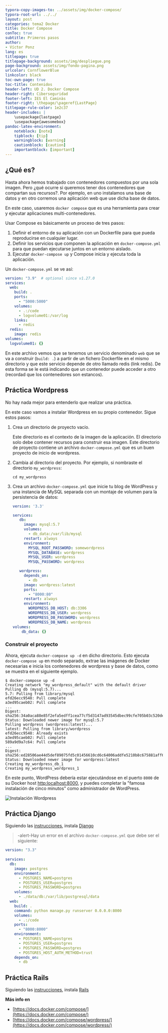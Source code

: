 ```yaml
---
typora-copy-images-to: ../assets/img/docker-compose/
typora-root-url: ../../
layout: post
categories: tema2 Docker
title: Docker Compose
conToc: true
subtitle: Primeros pasos
author:
- Víctor Ponz
lang: es
titlepage: true
titlepage-background: assets/img/despliegue.png
page-background: assets/img/fondo-pagina.png
urlcolor: CornflowerBlue
linkcolor: black
toc-own-page: true
toc-title: Contenidos
header-left: UD 2. Docker Compose
header-right: Ciberseguridad
footer-left: IES El Caminàs
footer-right: \thepage/\pageref{LastPage}
titlepage-rule-color: 1e2c37
header-includes: |
    \usepackage{lastpage} 
    \usepackage{awesomebox}
pandoc-latex-environment:
    noteblock: [note]
    tipblock: [tip]
    warningblock: [warning]
    cautionblock: [caution]
    importantblock: [important]
---
```

## ¿Qué es?

Hasta ahora hemos trabajado con contenedores compuestos por una sola imagen. Pero ¿qué ocurre si queremos tener dos contenedores que compartan sus recursos?. Por ejemplo, en uno instalamos una base de datos y en otro corremos una aplicación web que use dicha base de datos.

En este caso, usaremos `docker compose` que es una herramienta para crear y ejecutar aplicaciones multi-contenedores.

Usar Compose es básicamente un proceso de tres pasos:

1. Definir el entorno de su aplicación con un Dockerfile para que pueda reproducirse en cualquier lugar.
2. Definir los servicios que componen la aplicación en `docker-compose.yml` para que puedan ejecutarse juntos en un entorno aislado.
3. Ejecutar `docker-compose up` y Compose inicia y ejecuta toda la aplicación.

Un `docker-compose.yml` se ve así:

```yaml
version: "3.9"  # optional since v1.27.0
services:
  web:
    build: .
    ports:
      - "5000:5000"
    volumes:
      - .:/code
      - logvolume01:/var/log
    links:
      - redis
  redis:
    image: redis
volumes:
  logvolume01: {}
```

En este archivo vemos que se tenemos un servicio denominado `web` que se va a construir (`build: .`) a partir de un fichero Dockerfile en el mismo directorio y que este servicio depende de otro llamado redis (link redis). De esta forma se le está indicando que un contenedor puede acceder a otro (recordad que los contenedores son estancos).

## Práctica Wordpress

No hay nada mejor para entenderlo que realizar una práctica.

En este caso vamos a instalar Wordpress en su propio contenedor. Sigue estos pasos:

1. Crea un directorio de proyecto vacío.

   Este directorio es el contexto de la imagen de la aplicación. El directorio solo debe contener recursos para construir esa imagen. Este directorio de proyecto contiene un archivo `docker-compose.yml` que es un buen proyecto de inicio de wordpress.

2. Cambia al directorio del proyecto. 
   Por ejemplo, si nombraste el directorio `my_wordpress`:

   ```
   cd my_wordpress
   ```

3. Crea un archivo `docker-compose.yml` que inicie tu blog de WordPress y una instancia de MySQL separada con un montaje de volumen para la persistencia de datos:

   ```yaml
   version: '3.3'
   
   services:
      db:
        image: mysql:5.7
        volumes:
          - db_data:/var/lib/mysql
        restart: always
        environment:
          MYSQL_ROOT_PASSWORD: somewordpress
          MYSQL_DATABASE: wordpress
          MYSQL_USER: wordpress
          MYSQL_PASSWORD: wordpress
   
      wordpress:
        depends_on:
          - db
        image: wordpress:latest
        ports:
          - "8000:80"
        restart: always
        environment:
          WORDPRESS_DB_HOST: db:3306
          WORDPRESS_DB_USER: wordpress
          WORDPRESS_DB_PASSWORD: wordpress
          WORDPRESS_DB_NAME: wordpress
   volumes:
       db_data: {}
   ```

### Construir el proyecto

Ahora, ejecuta `docker-compose up -d` en dicho directorio. Esto ejecuta `docker-compose up` en modo separado, extrae las imágenes de Docker necesarias e inicia los contenedores de wordpress y base de datos, como se muestra en el siguiente ejemplo.

```
$ docker-compose up -d
Creating network "my_wordpress_default" with the default driver
Pulling db (mysql:5.7)...
5.7: Pulling from library/mysql
efd26ecc9548: Pull complete
a3ed95caeb02: Pull complete
...
Digest: sha256:34a0aca88e85f2efa5edff1cea77cf5d3147ad93545dbec99cfe705b03c520de
Status: Downloaded newer image for mysql:5.7
Pulling wordpress (wordpress:latest)...
latest: Pulling from library/wordpress
efd26ecc9548: Already exists
a3ed95caeb02: Pull complete
589a9d9a7c64: Pull complete
...
Digest: sha256:ed28506ae44d5def89075fd5c01456610cd6c64006addfe5210b8c675881aff6
Status: Downloaded newer image for wordpress:latest
Creating my_wordpress_db_1
Creating my_wordpress_wordpress_1
```

En este punto, WordPress debería estar ejecutándose en el puerto `8000` de su Docker host [http:localhost:8000](http:localhost:8000), y puedes completar la "famosa instalación de cinco minutos" como administrador de WordPress.

![Instalación Wordpress](https://es.wplang.org/wp-content/uploads/sites/3/2014/08/Install-WordPress-4-in-your-language.png)

## Práctica Django

Siguiendo las [instrucciones](https://docs.docker.com/compose/django/), instala [Django](https://www.djangoproject.com/)

> -alert-Hay un error en el archivo `docker-compose.yml` que debe ser el siguiente:

```yaml
version: "3.3"
   
services:
  db:
    image: postgres
    environment:
      - POSTGRES_NAME=postgres
      - POSTGRES_USER=postgres
      - POSTGRES_PASSWORD=postgres
    volumes:
      - ./data/db:/var/lib/postgresql/data
  web:
    build: .
    command: python manage.py runserver 0.0.0.0:8000
    volumes:
      - .:/code
    ports:
      - "8000:8000"
    environment:
      - POSTGRES_NAME=postgres
      - POSTGRES_USER=postgres
      - POSTGRES_PASSWORD=postgres
      - POSTGRES_HOST_AUTH_METHOD=trust
    depends_on:
      - db

```



## Práctica Rails

Siguiendo las [instrucciones](https://docs.docker.com/compose/rails/), instala [Rails](https://rubyonrails.org/)



**Más info en** 

* [https://docs.docker.com/compose/](https://docs.docker.com/compose/)
* [https://docs.docker.com/compose/wordpress/](https://docs.docker.com/compose/wordpress/)
